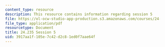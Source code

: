 ```yaml
---
content_type: resource
description: This resource contains information regarding session 5
file: https://ol-ocw-studio-app-production.s3.amazonaws.com/courses/24-235j-philosophy-of-law-spring-2012/3917aa1f105e7c42d2c81ed0f7aae64f_MIT24_235JS12_Session5.pdf
file_type: application/pdf
resourcetype: Document
title: 24.235 Session 5
uid: 3917aa1f-105e-7c42-d2c8-1ed0f7aae64f
---
```

